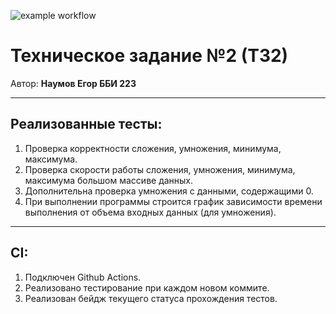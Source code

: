 ![example workflow](https://github.com/Egonau/hse_tp_hw_2/actions/workflows/python-package.yml/badge.svg)
# Техническое задание №2 (ТЗ2)
Автор: **Наумов Егор ББИ 223**
___
## Реализованные тесты:
1. Проверка корректности сложения, умножения, минимума, максимума.
2. Проверка скорости работы сложения, умножения, минимума, максимума большом массиве данных.
3. Дополнительна проверка умножения с данными, содержащими 0.
4. При выполнении программы строится график зависимости времени выполнения от объема входных данных (для умножения).
___
## CI:
1. Подключен Github Actions.
2. Реализовано тестирование при каждом новом коммите.
3. Реализован бейдж текущего статуса прохождения тестов.
